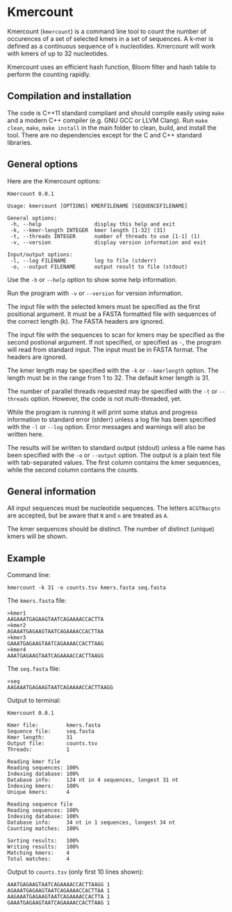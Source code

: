 # Kmercount

Kmercount (`kmercount`) is a command line tool to count the number
of occurences of a set of selected kmers in a set of sequences. A
k-mer is defined as a continuous sequence of `k`
nucleotides. Kmercount will work with kmers of up to 32 nucleotides.

Kmercount uses an efficient hash function, Bloom filter and hash
table to perform the counting rapidly.


## Compilation and installation

The code is C++11 standard compliant and should compile easily using
`make` and a modern C++ compiler (e.g. GNU GCC or LLVM Clang). Run
`make clean`, `make`, `make install` in the main
folder to clean, build, and install the tool. There are no
dependencies except for the C and C++ standard libraries.


## General options

Here are the Kmercount options:

```
Kmercount 0.0.1

Usage: kmercount [OPTIONS] KMERFILENAME [SEQUENCEFILENAME]

General options:
 -h, --help                 display this help and exit
 -k, --kmer-length INTEGER  kmer length [1-32] (31)
 -t, --threads INTEGER      number of threads to use [1-1] (1)
 -v, --version              display version information and exit

Input/output options:
 -l, --log FILENAME         log to file (stderr)
 -o, --output FILENAME      output result to file (stdout)
```

Use the `-h` or `--help` option to show some help information.

Run the program with `-v` or `--version` for version information.

The input file with the selected kmers must be specified as the first
positional argument. It must be a FASTA formatted file with sequences
of the correct length (k). The FASTA headers are ignored.

The input file with the sequences to scan for kmers may be specified
as the second postional argument. If not specified, or specified as
`-`, the program will read from standard input. The input must be in
FASTA format. The headers are ignored.

The kmer length may be specified with the `-k` or `--kmerlength`
option. The length must be in the range from 1 to 32. The default kmer
length is 31.

The number of parallel threads requested may be specified with the
`-t` or `--threads` option. However, the code is not multi-threaded,
yet.

While the program is running it will print some status and progress
information to standard error (stderr) unless a log file has been
specified with the `-l` or `--log` option. Error messages and warnings
will also be written here.

The results will be written to standard output (stdout) unless a file
name has been specified with the `-o` or `--output` option. The output
is a plain text file with tab-separated values. The first column
contains the kmer sequences, while the second column contains the
counts.


## General information

All input sequences must be nucleotide sequences. The letters
`ACGTNacgtn` are accepted, but be aware that `N` and `n` are treated
as `A`.

The kmer sequences should be distinct. The number of distinct (unique)
kmers will be shown.


## Example

Command line:

```
kmercount -k 31 -o counts.tsv kmers.fasta seq.fasta
```

The `kmers.fasta` file:

```
>kmer1
AAGAAATGAGAAGTAATCAGAAAACCACTTA
>kmer2
AGAAATGAGAAGTAATCAGAAAACCACTTAA
>kmer3
GAAATGAGAAGTAATCAGAAAACCACTTAAG
>kmer4
AAATGAGAAGTAATCAGAAAACCACTTAAGG
```


The `seq.fasta` file:

```
>seq
AAGAAATGAGAAGTAATCAGAAAACCACTTAAGG
```


Output to terminal:

```
Kmercount 0.0.1

Kmer file:         kmers.fasta
Sequence file:     seq.fasta
Kmer length:       31
Output file:       counts.tsv
Threads:           1

Reading kmer file
Reading sequences: 100%  
Indexing database: 100% 
Database info:     124 nt in 4 sequences, longest 31 nt
Indexing kmers:    100% 
Unique kmers:      4

Reading sequence file
Reading sequences: 100%  
Indexing database: 100%
Database info:     34 nt in 1 sequences, longest 34 nt
Counting matches:  100%  

Sorting results:   100%
Writing results:   100% 
Matching kmers:    4
Total matches:     4
```

Output to `counts.tsv` (only first 10 lines shown):

```
AAATGAGAAGTAATCAGAAAACCACTTAAGG	1
AGAAATGAGAAGTAATCAGAAAACCACTTAA	1
AAGAAATGAGAAGTAATCAGAAAACCACTTA	1
GAAATGAGAAGTAATCAGAAAACCACTTAAG	1
```
